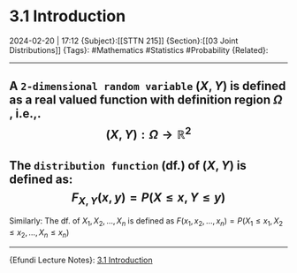 # 3.1 Introduction
2024-02-20 | 17:12
{Subject}:[[STTN 215]]
{Section}:[[03 Joint Distributions]]
{Tags}: #Mathematics #Statistics #Probability 
{Related}: 

--- 
A `2-dimensional random variable` $(X,Y)$ is defined as a real valued function with definition region $\Omega$ , i.e.,.
$$
(X,Y):\Omega \rightarrow \mathbb{R} ^2
$$
---
The `distribution function` (df.) of $(X,Y)$ is defined as:
$$
F_{X,Y}(x,y)=P(X\le x,Y\le y)
$$
---
Similarly:
	The df. of  $X_1,X_2, \dots ,X_n$ is defined as $F(x_1,x_2,\dots ,x_n)=P(X_1\le x_1,X_2\le x_2,\dots,X_n\le x_n)$ 

--- 
{Efundi Lecture Notes}: [3.1 Introduction]()